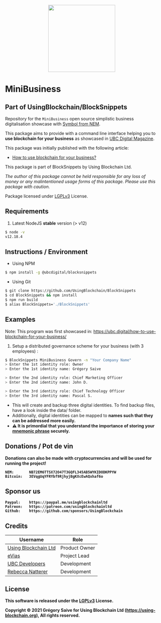 <p align="center"><img src="https://ubc.digital/wp-content/uploads/2021/02/ubc-logo-black-500x169-1.png" width="220"></p>

# MiniBusiness

## Part of UsingBlockchain/BlockSnippets

Repository for the `MiniBusiness` open source simplistic business digitalisation showcase with [Symbol from NEM](https://symbolplatform.com).

This package aims to provide with a command line interface helping you to **use blockchain for your business** as showcased in [UBC Digital Magazine](https://ubc.digital).

This package was initially published with the following article:

- [How to use blockchain for your business?](https://ubc.digital/how-to-use-blockchain-for-your-business/)

This package is part of BlockSnippets by Using Blockchain Ltd.

*The author of this package cannot be held responsible for any loss of money or any malintentioned usage forms of this package. Please use this package with caution.*

Package licensed under [LGPLv3](../../../LICENSE) License.

## Requirements

1. Latest NodeJS **stable** version (> v12)

```bash
$ node -v
v12.18.4
```

## Instructions / Environment

- Using NPM

```bash
$ npm install -g @ubcdigital/blocksnippets
```

- Using Git

```bash
$ git clone https://github.com/UsingBlockchain/BlockSnippets
$ cd BlockSnippets && npm install
$ npm run build
$ alias BlockSnippets='./BlockSnippets'
```

## Examples

Note: This program was first showcased in: https://ubc.digital/how-to-use-blockchain-for-your-business/

1. Setup a distributed governance scheme for your business (with 3 employees) :

```bash
$ BlockSnippets MiniBusiness Govern -n "Your Company Name"
> Enter the 1st identity role: Owner
> Enter the 1st identity name: Grégory Saive

> Enter the 2nd identity role: Chief Marketing Officer
> Enter the 2nd identity name: John D.

> Enter the 3rd identity role: Chief Technology Officer
> Enter the 3rd identity name: Pascal S.
```

- This will create and backup three digital identities. To find backup files, have a look inside the data/ folder.
- Additionally, digital identities can be mapped to <b>names<b> such that they can be addressed more easily.
- :warning: It is primordial that you understand the importance of storing your [mnemonic phrase](https://ubc.digital/dictionary/mnemonic-phrase) securely.

## Donations / Pot de vin

Donations can also be made with cryptocurrencies and will be used for running the project!

    NEM:       NB72EM6TTSX72O47T3GQFL345AB5WYKIDODKPPYW
    Bitcoin:   3EVqgUqYFRYbf9RjhyjBgKXcEwAQxhaf6o

## Sponsor us

    Paypal:    https://paypal.me/usingblockchainltd
    Patreon:   https://patreon.com/usingblockchainltd
    Github:    https://github.com/sponsors/UsingBlockchain

## Credits

| Username | Role |
| --- | --- |
| [Using Blockchain Ltd](https://using-blockchain.org) | Product Owner |
| [eVias](https://github.com/evias) | Project Lead |
| [UBC Developers](https://github.com/ubcdevs) | Development |
| [Rebecca Natterer](https://github.com/rebsweb) | Development |

## License

This software is released under the [LGPLv3](../../../LICENSE) License.

Copyright © 2021 Grégory Saive for Using Blockchain Ltd (https://using-blockchain.org), All rights reserved.
